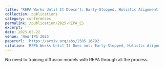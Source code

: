 ```yaml
---
title: "REPA Works Until It Doesn't: Early-Stopped, Holistic Alignment Supercharges Diffusion Training"
collection: publications
category: conferences
permalink: /publication/2025-REPA_ES
excerpt: ''
date: 2025-05-22
venue: 'NeurIPS 2025'
paperurl: 'https://arxiv.org/abs/2505.16792'
citation: 'REPA Works Until It Does not: Early-Stopped, Holistic Alignment Supercharges Diffusion Training. NeurIPS 2025. Z. Wang, W. Zhao, Y. Zhou, Z. Li, Z. Liang, M. Shi, X. Zhao, P. Zhou, K. Zhang, Z. Wang, K. Wang, Y. You'
---
```


No need to training diffusion models with REPA through all the process.